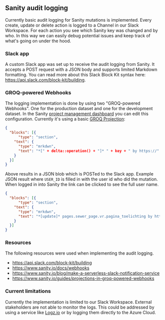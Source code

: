 ## Sanity audit logging

Currently basic audit logging for Sanity mutations is implemented. Every create, update or delete action is logged to a Channel in our Slack Workspace. For each action you see which Sanity key was changed and by who. In this way we can easily debug potential issues and keep track of what's going on under the hood.

### Slack app

A custom Slack app was set up to receive the audit logging from Sanity. It accepts a POST request with a JSON body and supports limited Markdown formatting. You can read more about this Slack Block Kit syntax here: https://api.slack.com/block-kit/building.
### GROQ-powered Webhooks

The logging implementation is done by using two "GROQ-powered Webhooks". One for the production dataset and one for the development dataset. In the Sanity [project management dashboard](https://www.sanity.io/organizations/oK4uv1D35/project/5mog5ask/api) you can edit this configuration. Currently it's using a basic [GROQ Projection](https://www.sanity.io/guides/projections-in-groq-powered-webhooks):

```json
{
  "blocks": [{
	  "type": "section",
    "text": {
      "type": "mrkdwn",
      "text": "*[" + delta::operation() + "]* " + key + " by https://" + sanity::projectId() + ".api.sanity.io/v2022-04-29/users/" + identity()
    }
  }]
}
```

Above results in a JSON blob which is POSTed to the Slack app. Example JSON result where `USER_ID` is filled in with the user id who did the mutation. When logged in into Sanity the link can be clicked to see the full user name.

```json
{
  "blocks": [{
	  "type": "section",
    "text": {
      "type": "mrkdwn",
      "text": "*[update]* pages.sewer_page.vr.pagina_toelichting by https://5mog5ask.api.sanity.io/v2022-04-29/users/USER_ID"
    }
  }]
}
```

### Resources

The following resources were used when implementing the audit logging.
- https://api.slack.com/block-kit/building
- https://www.sanity.io/docs/webhooks
- https://www.sanity.io/blog/make-a-serverless-slack-notification-service
- https://www.sanity.io/guides/projections-in-groq-powered-webhooks

### Current limitations

Currently the implementation is limited to our Slack Workspace. External stakeholders are not able to monitor the logs. This could be addressed by using a service like [Logz.io](https://logz.io/) or by logging them directly to the Azure Cloud.

